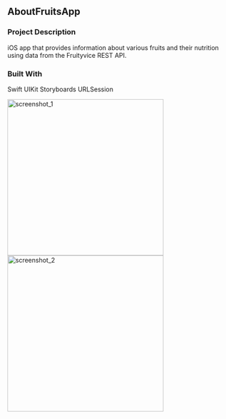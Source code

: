 ## AboutFruitsApp

### Project Description
iOS app that provides information about various fruits and their nutrition using data from the Fruityvice REST API.

### Built With
Swift
UIKit
Storyboards
URLSession

<img src="https://github.com/tatiana-kn/AboutFruitsApp/assets/123388284/f648cecb-e588-4667-bfb9-0c15c131ca90" height="350" alt="screenshot_1">
<img src="https://github.com/tatiana-kn/AboutFruitsApp/assets/123388284/54bffc07-9da7-4b93-bb53-33d0140f9f47" height="350" alt="screenshot_2">
